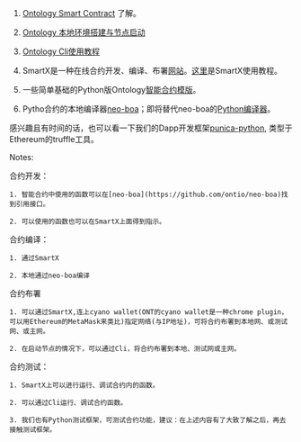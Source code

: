 1. [Ontology Smart Contract](https://github.com/ontio/ontology-smartcontract) 了解。

2. [Ontology 本地环境搭建与节点启动](https://github.com/ontio/ontology)

3. [Ontology Cli使用教程](https://github.com/ontio/ontology/blob/master/docs/specifications/cli_user_guide_CN.md)

4. SmartX是一种在线合约开发、编译、布署[网站](https://smartx.ont.io/)。[这里](https://ontio.github.io/documentation/SmartX_Tutorial_en.html)是SmartX使用教程。

5. 一些简单基础的Python版Ontology[智能合约模版](https://github.com/ONT-Avocados/python-template)。

6. Pytho合约的本地编译器[neo-boa](https://github.com/ontio/neo-boa)；即将替代neo-boa的[Python编译器](https://github.com/ontio/ontology-python-compiler)。


感兴趣且有时间的话，也可以看一下我们的Dapp开发框架[punica-python](https://github.com/ontio-community/punica-python), 类型于Ethereum的truffle工具。

Notes:

合约开发：
```
1. 智能合约中使用的函数可以在[neo-boa](https://github.com/ontio/neo-boa)找到引用接口。

2. 可以使用的函数也可以在SmartX上面得到指示。
```

合约编译：
```
1. 通过SmartX

2. 本地通过neo-boa编译
```

合约布署
```
1. 可以通过SmartX,连上cyano wallet(ONT的cyano wallet是一种chrome plugin，可以用Ethereum的MetaMask来类比)指定网络(与IP地址)，可将合约布署到本地网、或测试网、或主网。

2. 在启动节点的情况下，可以通过Cli，将合约布署到本地、测试网或主网。
```

合约测试：
```
1. SmartX上可以进行运行、调试合约内的函数。

2. 可以通过Cli运行、调试合约函数。

3. 我们也有Python测试框架，可测试合约功能，建议：在上述内容有了大致了解之后，再去接触测试框架。
```